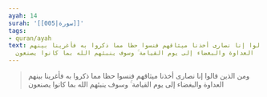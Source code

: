 ```yaml
---
ayah: 14
surah: '[[005|سورة]]'
tags:
- quran/ayah
text: ومن الذين قالوا إنا نصارى أخذنا ميثاقهم فنسوا حظا مما ذكروا به فأغرينا بينهم
  العداوة والبغضاء إلى يوم القيامة ۚ وسوف ينبئهم الله بما كانوا يصنعون
---
```

> ومن الذين قالوا إنا نصارى أخذنا ميثاقهم فنسوا حظا مما ذكروا به فأغرينا بينهم العداوة والبغضاء إلى يوم القيامة ۚ وسوف ينبئهم الله بما كانوا يصنعون
